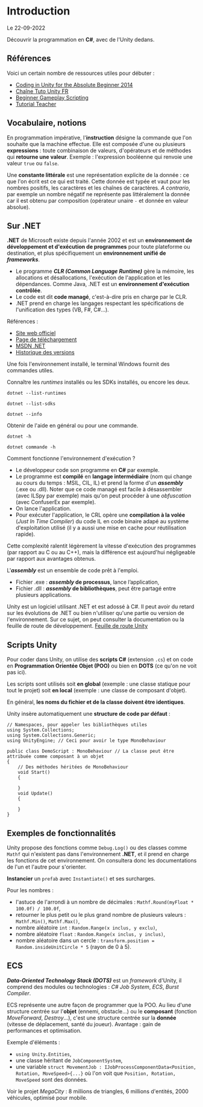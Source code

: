 # Introduction

Le 22-09-2022

Découvrir la programmation en **C#**, avec de l'Unity dedans.

## Références

Voici un certain nombre de ressources utiles pour débuter :
- [Coding in Unity for the Absolute Beginner 2014](https://www.youtube.com/watch?v=nWkUutm7Kus "Coding in Unity for the Absolute Beginner 2014")
- [Chaîne Tuto Unity FR](https://www.youtube.com/c/TUTOUNITYFR "Chaîne Tuto Unity FR")
- [Beginner Gameplay Scripting](https://learn.unity.com/project/beginner-gameplay-scripting "Beginner Gameplay Scripting")
- [Tutorial Teacher](https://www.tutorialsteacher.com/ "Tutorial Teacher")

## Vocabulaire, notions

En programmation impérative, l'**instruction** désigne la commande que l'on souhaite que la machine effectue. Elle est composée d'une ou plusieurs **expressions** : toute combinaison de valeurs, d'opérateurs et de méthodes qui **retourne une valeur**. Exemple : l'expression booléenne qui renvoie une valeur `true` ou `false`.

Une **constante littérale** est une représentation explicite de la donnée : ce que l'on écrit est ce qui est traité. Cette donnée est typée et vaut pour les nombres positifs, les caractères et les chaînes de caractères. *A contrario*, par exemple un nombre négatif ne représente pas littéralement la donnée car il est obtenu par  composition (opérateur unaire `-` et donnée en valeur absolue).

## Sur .NET

**.NET** de Microsoft existe depuis l'année 2002 et est un **environnement de développement et d'exécution de programmes** pour toute plateforme ou destination, et plus spécifiquement un **environnement unifié de *frameworks***. 
- Le programme ***CLR (Common Language Runtime)*** gère la mémoire, les allocations et désallocations, l'exécution de l'application et les dépendances. Comme Java, .NET est un **environnement d'exécution contrôlée**.
- Le code est dit **code managé**, c'est-à-dire pris en charge par le CLR. 
- .NET prend en charge les langages respectant les spécifications de l'unification des types (VB, F#, C#...).

Références :
- [Site web officiel](https://dotnet.microsoft.com "DotNet")
- [Page de téléchargement](https://dotnet.microsoft.com/en-us/download "Page de téléchargement")
- [MSDN .NET](https://learn.microsoft.com/fr-fr/dotnet "MSDN .NET")
- [Historique des versions](https://www.tutorialsteacher.com/csharp/csharp-version-history "Historique des versions")

Une fois l'environnement installé, le terminal Windows fournit des commandes utiles.

Connaître les *runtimes* installés ou les SDKs installés, ou encore les deux.
```
dotnet --list-runtimes
```
```
dotnet --list-sdks
```
```
dotnet --info
```

Obtenir de l'aide en général ou pour une commande.
```
dotnet -h
```
```
dotnet commande -h
```

Comment fonctionne l'environnement d'exécution ?
- Le développeur code son programme en **C#** par exemple.
- Le programme est **compilé** en **langage intermédiaire** (nom qui change au cours du temps : MSIL, CIL, IL) et prend la forme d'un ***assembly*** (.exe ou .dll). Noter que ce code managé est facile à désassembler (avec ILSpy par exemple) mais qu'on peut procéder à une *obfuscation* (avec ConfuserEx par exemple).
- On lance l'application.
- Pour exécuter l'application, le CRL opère une **compilation à la volée** (*Just In Time Compiler*) du code IL en code binaire adapé au système d'exploitation utilisé (il y a aussi une mise en cache pour réutilisation rapide).

Cette complexité ralentit légèrement la vitesse d'exécution des programmes (par rapport au C ou au C++), mais la différence est aujourd'hui négligeable par rapport aux avantages obtenus. 

L'***assembly*** est un ensemble de code prêt à l'emploi. 
- Fichier .exe : ***assembly* de processus**, lance l’application,
- Fichier .dll : ***assembly* de bibliothèques**, peut être partagé entre plusieurs applications.

Unity est un logiciel utilisant .NET et est adossé à C#. Il peut avoir du retard sur les évolutions de .NET ou bien n'utiliser qu'une partie ou version de l'environnement. Sur ce sujet, on peut consulter la documentation ou la feuille de route de développement. [Feuille de route Unity](https://unity.com/roadmap/unity-platform "Feuille de route Unity")

## Scripts Unity

Pour coder dans Unity, on utilise des **scripts C#** (extension `.cs`) et on code en **Programmation Orientée Objet (POO)** ou bien en **DOTS** (ce qu'on ne voit pas ici).

Les scripts sont utilisés soit **en global** (exemple : une classe statique pour tout le projet) soit **en local** (exemple : une classe de composant d'objet).

En général, **les noms du fichier et de la classe doivent être identiques**. 

Unity insère automatiquement une **structure de code par défaut** :
```
// Namespaces, pour appeler les bibliothèques utiles
using System.Collections;
using System.Collections.Generic;
using UnityEngine; // Ceci pour avoir le type MonoBehaviour
	
public class DemoScript : MonoBehaviour // La classe peut être attribuée comme composant à un objet
{
	// Des méthodes héritées de MonoBehaviour
	void Start()
	{
	
	}
	void Update()
	{
	
	}
}
```

## Exemples de fonctionnalités

Unity propose des fonctions comme `Debug.Log()` ou des classes comme `Mathf` qui n'existent pas dans l'environnement **.NET**, et il prend en charge les fonctions de cet environnement. On consultera donc les documentations de l'un et l'autre pour s'orienter.

**Instancier** un `prefab` avec `Instantiate()` et ses surcharges.

Pour les nombres :
- l'astuce de l'arrondi à un nombre de décimales : `Mathf.Round(myFloat * 100.0f) / 100.0f`,
- retourner le plus petit ou le plus grand nombre de plusieurs valeurs : `Mathf.Min()`, `Mathf.Max()`,
- nombre aléatoire `int` : `Random.Range(x inclus, y exclu)`,
- nombre aléatoire  `float` : `Random.Range(x inclus, y inclus)`,
- nombre aléatoire dans un cercle : `transform.position = Random.insideUnitCircle * 5` (rayon de 0 à 5).

## ECS

***Data-Oriented Technology Stack (DOTS)*** est un *framework* d'Unity, il comprend des modules ou technologies : *C# Job System*, *ECS*, *Burst Compiler*.

ECS représente une autre façon de programmer que la POO. Au lieu d'une structure centrée sur l'**objet** (ennemi, obstacle...) ou le **composant** (fonction *MoveForward*, *Destroy*...), c'est une structure centrée sur la **donnée** (vitesse de déplacement, santé du joueur). Avantage : gain de performances et optimisation. 

Exemple d'éléments : 
- `using Unity.Entities`,
- une classe héritant de `JobComponentSystem`,
- une variable `struct MovementJob : IJobProcessComponentData<Position, Rotation, MoveSpeed>{...}` où l'on voit que `Position, Rotation, MoveSpeed` sont des données.

Voir le projet *MegaCity* : 8 millions de triangles, 6 millions d'entités, 2000 véhicules, optimisé pour mobile.